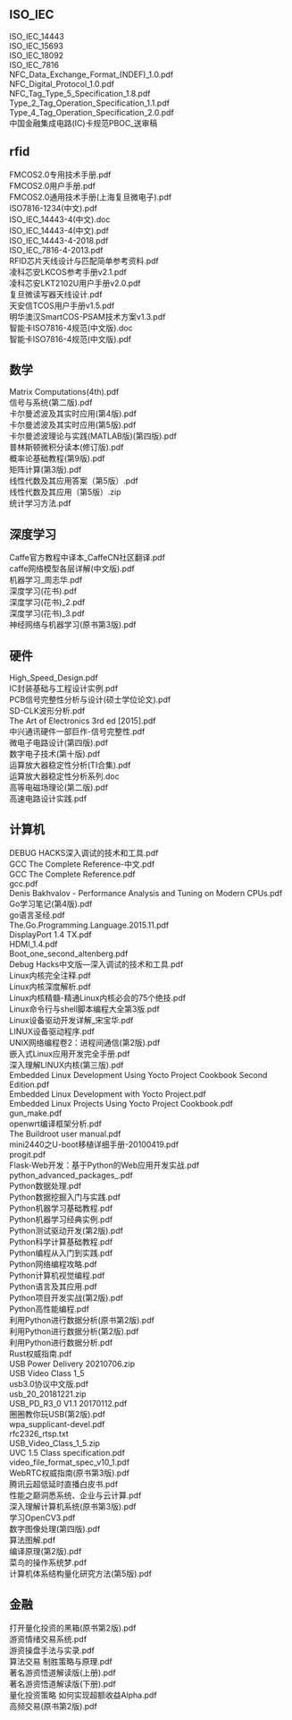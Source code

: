 
## ISO_IEC
ISO_IEC_14443  
ISO_IEC_15693  
ISO_IEC_18092  
ISO_IEC_7816  
NFC_Data_Exchange_Format_(NDEF)_1.0.pdf  
NFC_Digital_Protocol_1.0.pdf  
NFC_Tag_Type_5_Specification_1.8.pdf  
Type_2_Tag_Operation_Specification_1.1.pdf  
Type_4_Tag_Operation_Specification_2.0.pdf  
中国金融集成电路(IC)卡规范PBOC_送审稿  

## rfid
FMCOS2.0专用技术手册.pdf  
FMCOS2.0用户手册.pdf  
FMCOS2.0通用技术手册(上海复旦微电子).pdf  
ISO7816-1234(中文).pdf  
ISO_IEC_14443-4(中文).doc  
ISO_IEC_14443-4(中文).pdf  
ISO_IEC_14443-4-2018.pdf  
ISO_IEC_7816-4-2013.pdf  
RFID芯片天线设计与匹配简单参考资料.pdf  
凌科芯安LKCOS参考手册v2.1.pdf  
凌科芯安LKT2102U用户手册v2.0.pdf  
复旦微读写器天线设计.pdf  
天安信TCOS用户手册v1.5.pdf  
明华澳汉SmartCOS-PSAM技术方案v1.3.pdf  
智能卡ISO7816-4规范(中文版).doc  
智能卡ISO7816-4规范(中文版).pdf  

## 数学
Matrix Computations(4th).pdf  
信号与系统(第二版).pdf  
卡尔曼滤波及其实时应用(第4版).pdf  
卡尔曼滤波及其实时应用(第5版).pdf  
卡尔曼滤波理论与实践(MATLAB版)(第四版).pdf  
普林斯顿微积分读本(修订版).pdf  
概率论基础教程(第9版).pdf  
矩阵计算(第3版).pdf  
线性代数及其应用答案（第5版）.pdf  
线性代数及其应用（第5版）.zip  
统计学习方法.pdf  

## 深度学习
Caffe官方教程中译本_CaffeCN社区翻译.pdf  
caffe网络模型各层详解(中文版).pdf  
机器学习_周志华.pdf  
深度学习(花书).pdf  
深度学习(花书)_2.pdf  
深度学习(花书)_3.pdf  
神经网络与机器学习(原书第3版).pdf  

## 硬件
High_Speed_Design.pdf  
IC封装基础与工程设计实例.pdf  
PCB信号完整性分析与设计(硕士学位论文).pdf  
SD-CLK波形分析.pdf  
The Art of Electronics 3rd ed [2015].pdf  
中兴通讯硬件一部巨作-信号完整性.pdf  
微电子电路设计(第四版).pdf  
数字电子技术(第十版).pdf  
运算放大器稳定性分析(TI合集).pdf  
运算放大器稳定性分析系列.doc  
高等电磁场理论(第二版).pdf  
高速电路设计实践.pdf  

## 计算机
DEBUG HACKS深入调试的技术和工具.pdf  
GCC The Complete Reference-中文.pdf  
GCC The Complete Reference.pdf  
gcc.pdf  
Denis Bakhvalov - Performance Analysis and Tuning on Modern CPUs.pdf  
Go学习笔记(第4版).pdf  
go语言圣经.pdf  
The.Go.Programming.Language.2015.11.pdf  
DisplayPort 1.4 TX.pdf  
HDMI_1.4.pdf  
Boot_one_second_altenberg.pdf  
Debug Hacks中文版—深入调试的技术和工具.pdf  
Linux内核完全注释.pdf  
Linux内核深度解析.pdf  
Linux内核精髓-精通Linux内核必会的75个绝技.pdf  
Linux命令行与shell脚本编程大全第3版.pdf  
Linux设备驱动开发详解_宋宝华.pdf  
LINUX设备驱动程序.pdf  
UNIX网络编程卷2：进程间通信(第2版).pdf  
嵌入式Linux应用开发完全手册.pdf  
深入理解LINUX内核(第三版).pdf  
Embedded Linux Development Using Yocto Project Cookbook Second Edition.pdf  
Embedded Linux Development with Yocto Project.pdf  
Embedded Linux Projects Using Yocto Project Cookbook.pdf  
gun_make.pdf  
openwrt编译框架分析.pdf  
The Buildroot user manual.pdf  
mini2440之U-boot移植详细手册-20100419.pdf  
progit.pdf  
Flask-Web开发：基于Python的Web应用开发实战.pdf  
python_advanced_packages_.pdf  
Python数据处理.pdf  
Python数据挖掘入门与实践.pdf  
Python机器学习基础教程.pdf  
Python机器学习经典实例.pdf  
Python测试驱动开发(第2版).pdf  
Python科学计算基础教程.pdf  
Python编程从入门到实践.pdf  
Python网络编程攻略.pdf  
Python计算机视觉编程.pdf  
Python语言及其应用.pdf  
Python项目开发实战(第2版).pdf  
Python高性能编程.pdf  
利用Python进行数据分析(原书第2版).pdf  
利用Python进行数据分析(第2版).pdf  
利用Python进行数据分析.pdf  
Rust权威指南.pdf  
USB Power Delivery 20210706.zip  
USB Video Class 1_5  
usb3.0协议中文版.pdf  
usb_20_20181221.zip  
USB_PD_R3_0 V1.1 20170112.pdf  
圈圈教你玩USB(第2版).pdf  
wpa_supplicant-devel.pdf  
rfc2326_rtsp.txt  
USB_Video_Class_1_5.zip  
UVC 1.5 Class specification.pdf  
video_file_format_spec_v10_1.pdf  
WebRTC权威指南(原书第3版).pdf  
腾讯云超低延时直播白皮书.pdf  
性能之巅洞悉系统、企业与云计算.pdf  
深入理解计算机系统(原书第3版).pdf  
学习OpenCV3.pdf  
数字图像处理(第四版).pdf  
算法图解.pdf  
编译原理(第2版).pdf  
菜鸟的操作系统梦.pdf  
计算机体系结构量化研究方法(第5版).pdf  

## 金融
打开量化投资的黑箱(原书第2版).pdf  
游资情绪交易系统.pdf  
游资操盘手法与实录.pdf  
算法交易 制胜策略与原理.pdf  
著名游资悟道解读版(上册).pdf  
著名游资悟道解读版(下册).pdf  
量化投资策略 如何实现超额收益Alpha.pdf  
高频交易(原书第2版).pdf  
